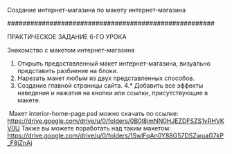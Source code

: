 Создание интернет-магазина по макету интернет-магазина

######################################################

ПРАКТИЧЕСКОЕ ЗАДАНИЕ 6-ГО УРОКА

Знакомство с макетом интернет-магазина

1. Открыть предоставленный макет интернет-магазина, визуально представить разбиение на блоки.
2. Нарезать макет любым из двух представленных способов.
3. Создание главной страницы сайта.
4.* Добавить все эффекты наведения и нажатия на кнопки или ссылки, присутствующие в макете.

​
Макет interior-home-page.psd можно скачать по ссылке: https://drive.google.com/drive/u/0/folders/0B0l8jmNN0HJEZDFSZS1vRHVKV0U
Также вы можете поработать над таким макетом: https://drive.google.com/drive/u/0/folders/1SwlFqAn0Y88G57DSZwuaG7kP_F8jZnAj
